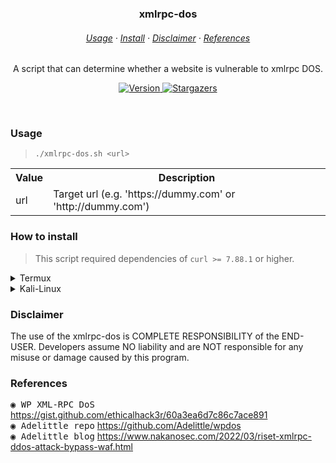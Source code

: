 <h3 align=center>
    xmlrpc-dos
</h3>

<h6 align=center>
    <a href="https://github.com/wannabewastaken/xmlrpc-dos#usage">Usage</a>
    ·
    <a href="https://github.com/wannabewastaken/xmlrpc-dos#how+to+install">Install</a>
    ·
    <a href="https://github.com/wannabewastaken/xmlrpc-dos#disclaimer">Disclaimer</a>
    ·
    <a href="https://github.com/wannabewastaken/xmlrpc-dos#References">References</a>
</h6>

<p align=center>
	A script that can determine whether a website is vulnerable to xmlrpc DOS.
</p>

<p align=center>
    <a href="https://github.com/wannabewastaken/admin-finder/">
		<img alt="Version" src="https://img.shields.io/github/v/tag/wannabewastaken/xmlrpc-dos?style=for-the-badge&label=release&logo=verdaccio&color=526D82&logoColor=DDE6ED&labelColor=27374D&sort=semver">
    </a>
    <a href="https://github.com/wannabewastaken/admin-finder/stargazers">
		<img alt="Stargazers" src="https://img.shields.io/github/stars/wannabewastaken/xmlrpc-dos?style=for-the-badge&logo=starship&color=526D82&logoColor=DDE6ED&labelColor=27374D">
    </a>
</p>

&nbsp;

### Usage
> <code>./xmlrpc-dos.sh \<url\></code>
<table>
    <tr>
        <th>Value</th>
        <th>Description</th>
    </tr>
    <tr>
        <td>url</td>
        <td>Target url (e.g. 'https://dummy.com' or 'http://dummy.com')</td>
    </tr>
</table>

### How to install
> This script required dependencies of `curl >= 7.88.1` or higher.
<details>
<summary>Termux</summary>
	
<span>Make sure you have already installed `git` if you don't, run the code above.</span>
```bash
> pkg update -y
> pkg install git -y
```

<span>Let's cloning it into your computer.</span>
```bash
> git clone https://github.com/wannabewastaken/xmlrpc-dos
```
</details>

<details>
<summary>Kali-Linux</summary>
	
<span>Make sure you have already installed `git` if you don't, run the code above.</span>
```bash
> sudo apt update -y
> sudo apt install git -y
```

<span>Let's cloning it into your computer.</span>
```bash
> git clone https://github.com/wannabewastaken/xmlrpc-dos
```
</details>
	
### Disclaimer
The use of the xmlrpc-dos is COMPLETE RESPONSIBILITY of the END-USER. Developers assume NO liability and are NOT responsible for any misuse or damage caused by this program.
	
### References
<kbd>◉ WP XML-RPC DoS</kbd> https://gist.github.com/ethicalhack3r/60a3ea6d7c86c7ace891 <br>
<kbd>◉ Adelittle repo</kbd> https://github.com/Adelittle/wpdos <br>
<kbd>◉ Adelittle blog</kbd> https://www.nakanosec.com/2022/03/riset-xmlrpc-ddos-attack-bypass-waf.html
